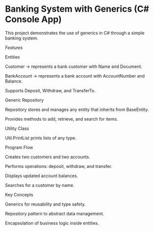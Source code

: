 # Banking System with Generics (C# Console App)

This project demonstrates the use of generics in C# through a simple banking system.

*Features*

Entities

Customer → represents a bank customer with Name and Document.

BankAccount → represents a bank account with AccountNumber and Balance.

Supports Deposit, Withdraw, and TransferTo.

Generic Repository

Repository<T> stores and manages any entity that inherits from BaseEntity.

Provides methods to add, retrieve, and search for items.

Utility Class

Util.PrintList<T> prints lists of any type.

Program Flow

Creates two customers and two accounts.

Performs operations: deposit, withdraw, and transfer.

Displays updated account balances.

Searches for a customer by name.

Key Concepts

Generics for reusability and type safety.

Repository pattern to abstract data management.

Encapsulation of business logic inside entities.
